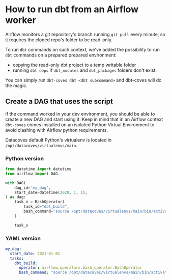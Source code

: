 # How to run dbt from an Airflow worker

Airflow monitors a git repository's branch running `git pull` every minute, so it requires the cloned repo's folder to be read-only.

To run `dbt` commands on such context, we've added the possibility to run `dbt` commands on a prepared prepared environment:

- copying the read-only dbt project to a temp writable folder
- running `dbt deps` if `dbt_modules` and `dbt_packages` folders don't exist.

You can simply run `dbt-coves dbt <dbt subcommand>` and dbt-coves will do the magic.

## Create a DAG that uses the script

If the command worked in your dev environment, you should be able to create a new DAG and start using it.
Keep in mind that in an Airflow context `dbt-coves` comes installed on an isolated Python Virtual Environment to avoid clashing with Airflow python requirements.

Datacoves default Python's virtualenv is located in `/opt/datacoves/virtualenvs/main`.

### Python version

```python
from datetime import datetime
from airflow import DAG

with DAG(
    dag_id='my_dag',
    start_date=datetime(2020, 1, 1),
) as dag:
    task_x = BashOperator(
        task_id="dbt_build",
        bash_command="source /opt/datacoves/virtualenvs/main/bin/activate && dbt-coves dbt build"
    )

    task_x
```

### YAML version

```yaml
my_dag:
  start_date: 2021-01-01
  tasks:
    dbt_build:
      operator: airflow.operators.bash_operator.BashOperator
      bash_command: "source /opt/datacoves/virtualenvs/main/bin/activate && dbt-coves dbt build"
```
